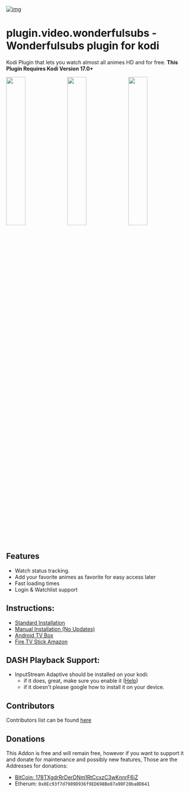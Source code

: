 [![img](https://img.shields.io/discord/386361030353354765.svg?style=flat-square&logo=discord&label=Chat%20%2F%20Support&colorB=7289DA)](https://discord.gg/yH6ABZM)

# plugin.video.wonderfulsubs - Wonderfulsubs plugin for kodi

Kodi Plugin that lets you watch almost all animes HD and for free.
**This Plugin Requires Kodi Version 17.0+**

<img width="32%" src="https://user-images.githubusercontent.com/29440677/54495769-2d199b00-48a4-11e9-95c8-79a9519a64b8.png"> <img width="32%" src="https://user-images.githubusercontent.com/29440677/54495723-c1cfc900-48a3-11e9-9853-ca3deaab86e5.png"> <img width="32%" src="https://user-images.githubusercontent.com/29440677/54495731-de6c0100-48a3-11e9-9110-7837f8ca052a.png">

## Features
* Watch status tracking.
* Add your favorite animes as favorite for easy access later
* Fast loading times
* Login & Watchlist support

## Instructions:

* [Standard Installation](https://github.com/DxCx/plugin.video.wonderfulsubs/wiki/Standard-Installation)
* [Manual Installation (No Updates)](https://github.com/DxCx/plugin.video.wonderfulsubs/wiki/Manual-Installation)
* [Android TV Box](https://github.com/DxCx/plugin.video.wonderfulsubs/wiki/Install-on-Android-TV-Box)
* [Fire TV Stick Amazon](https://github.com/DxCx/plugin.video.wonderfulsubs/wiki/Install-on-Amazon-Fire-TV-Stick)

## DASH Playback Support:
  - InputStream Adaptive should be installed on your kodi:
    - if it does, great, make sure you enable it ([Help](https://github.com/DxCx/plugin.video.wonderfulsubs/wiki/Enable-InputStream-Adaptive))
    - if it doesn't please google how to install it on your device.

## Contributors
Contributors list can be found [here](https://github.com/DxCx/plugin.video.wonderfulsubs/wiki/Contributors)

## Donations
This Addon is free and will remain free, however if you want to support it and
donate for maintenance and possibly new features, Those are the Addresses for donations:
 - [BitCoin: 178TXgdrRrDerDNm1RtCcxzC3wKnnrF6iZ](https://blockchain.info/address/178TXgdrRrDerDNm1RtCcxzC3wKnnrF6iZ)
 - Etherum: `0x0Ec93f7d7989D936f9ED698Be87a90F20ba0D641`
